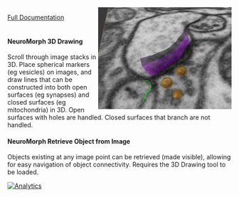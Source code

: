 <img src="annotations.png" width="300" align="right">

<a onmousedown="(function(i,s,o,g,r,a,m){i['GoogleAnalyticsObject']=r;i[r]=i[r]||function(){
  (i[r].q=i[r].q||[]).push(arguments)},i[r].l=1*new Date();a=s.createElement(o),
  m=s.getElementsByTagName(o)[0];a.async=1;a.src=g;m.parentNode.insertBefore(a,m)
  })(window,document,'script','https://www.google-analytics.com/analytics.js','ga');
  ga('create', 'UA-99596205-1', 'auto');
  ga('send', 'pageview');
  ga('send', 'event', 'Link', 'Link to Blender Wiki', '3D Drawing');" href="https://github.com/NeuroMorph-EPFL/NeuroMorph/wiki/3D-Drawing">Full Documentation</a><br><br>

#### NeuroMorph 3D Drawing   

Scroll through image stacks in 3D. Place spherical markers (eg vesicles) on images, and draw lines that can be constructed into both open surfaces (eg synapses) and closed surfaces (eg mitochondria) in 3D. Open surfaces with holes are handled. Closed surfaces that branch are not handled.

#### NeuroMorph Retrieve Object from Image   

Objects existing at any image point can be retrieved (made visible), allowing for easy navigation of object connectivity. Requires the 3D Drawing tool to be loaded.

[![Analytics](https://ga-beacon.appspot.com/UA-99596205-1/NeuroMorph_3D_Drawing?pixel)](https://github.com/NeuroMorph-EPFL/NeuroMorph/tree/master/NeuroMorph_3D_Drawing)
